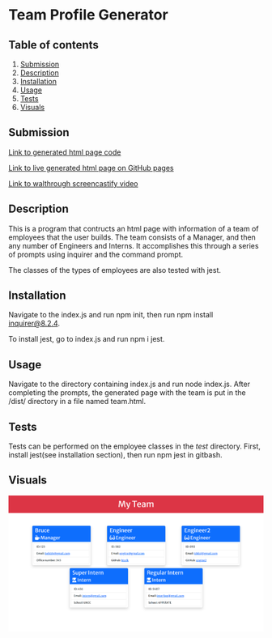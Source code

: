# Team Profile Generator

  ## Table of contents
  1. [Submission](#submission)
  2. [Description](#description)
  3. [Installation](#installation)
  4. [Usage](#usage)
  5. [Tests](#tests)
  6. [Visuals](#visuals)

  ## Submission
  [Link to generated html page code](https://github.com/BBelk/team-profile-generator-project/blob/main/index.html)
  
  [Link to live generated html page on GitHub pages](https://bbelk.github.io/team-profile-generator-project/)

  [Link to walthrough screencastify video](https://watch.screencastify.com/v/0tedGRPeDhIo5IEc2QF3)


  ## Description
  This is a program that contructs an html page with information of a team of employees that the user builds. The team consists of a Manager, and then any number of Engineers and Interns. It accomplishes this through a series of prompts using inquirer and the command prompt.

  The classes of the types of employees are also tested with jest.
  ## Installation
  Navigate to the index.js and run npm init, then run npm install inquirer@8.2.4.

  To install jest, go to index.js and run npm i jest.
  ## Usage
  Navigate to the directory containing index.js and run node index.js. After completing the prompts, the generated page with the team is put in the /dist/ directory in a file named team.html.
  ## Tests
  Tests can be performed on the employee classes in the _test_ directory. First, install jest(see installation section), then run npm jest in gitbash.
  ## Visuals

 ![Alt text](./instruct\Assets\BruceBelk-myTeam.png "Generated HTML Page Screenshot")